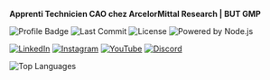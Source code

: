 **Apprenti Technicien CAO chez ArcelorMittal Research | BUT GMP**

![Profile Badge](https://img.shields.io/badge/Profile-Active-green)
![Last Commit](https://img.shields.io/github/last-commit/tomass-sousa/Cyberia-Trading-Indicator)
![License](https://img.shields.io/badge/license-MIT-blueviolet)
![Powered by Node.js](https://img.shields.io/badge/Powered%20by-Node.js-339933?logo=node.js&style=flat-square)

[![LinkedIn](https://img.shields.io/badge/LinkedIn-0077B5?logo=linkedin&style=flat-square&logoColor=white)](https://linkedin.com/in/tomass-sousa)
[![Instagram](https://img.shields.io/badge/Instagram-purple?logo=instagram&style=social)](https://instagram.com/tomass.sousa)
[![YouTube](https://img.shields.io/badge/YouTube-red?logo=youtube&style=social)](https://youtube.com/c/ToastAs)
[![Discord](https://img.shields.io/badge/Discord-7289DA?logo=discord&style=social)](https://discord.gg/Fbns3CK2vT)

![Top Languages](https://github-readme-stats.vercel.app/api/top-langs/?username=tomass-sousa&layout=compact)

